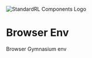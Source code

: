![StandardRL Components Logo](https://assets.standardrl.com/general/components/icon-full.png)
# Browser Env

Browser Gymnasium env